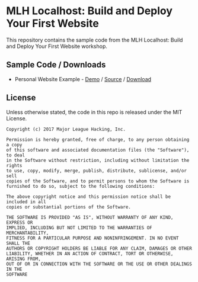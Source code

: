 # MLH Localhost: Build and Deploy Your First Website

This repository contains the sample code from the MLH Localhost: Build and Deploy Your First Website workshop.

## Sample Code / Downloads

 - Personal Website Example - [Demo][4] / [Source][1] / [Download][2]

## License

Unless otherwise stated, the code in this repo is released under the MIT
License.

```
Copyright (c) 2017 Major League Hacking, Inc.

Permission is hereby granted, free of charge, to any person obtaining a copy
of this software and associated documentation files (the "Software"), to deal
in the Software without restriction, including without limitation the rights
to use, copy, modify, merge, publish, distribute, sublicense, and/or sell
copies of the Software, and to permit persons to whom the Software is
furnished to do so, subject to the following conditions:

The above copyright notice and this permission notice shall be included in all
copies or substantial portions of the Software.

THE SOFTWARE IS PROVIDED "AS IS", WITHOUT WARRANTY OF ANY KIND, EXPRESS OR
IMPLIED, INCLUDING BUT NOT LIMITED TO THE WARRANTIES OF MERCHANTABILITY,
FITNESS FOR A PARTICULAR PURPOSE AND NONINFRINGEMENT. IN NO EVENT SHALL THE
AUTHORS OR COPYRIGHT HOLDERS BE LIABLE FOR ANY CLAIM, DAMAGES OR OTHER
LIABILITY, WHETHER IN AN ACTION OF CONTRACT, TORT OR OTHERWISE, ARISING FROM,
OUT OF OR IN CONNECTION WITH THE SOFTWARE OR THE USE OR OTHER DEALINGS IN THE
SOFTWARE
```
[1]: https://github.com/MLH/mlh-localhost-build-first-website
[2]: https://github.com/MLH/mlh-localhost-build-first-website/archive/master.zip
[3]: https://localhost.mlh.io/activities/build-first-website/
[4]: http://mlhlocal.host/first-website-example
